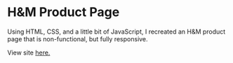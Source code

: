 <h1>H&M Product Page</h1>
<p>Using HTML, CSS, and a little bit of JavaScript, I recreated an H&M product page that is non-functional, but fully responsive.</p>
<p>View site <a href="https://tylermiele.github.io/Product-page/">here.</a></p>